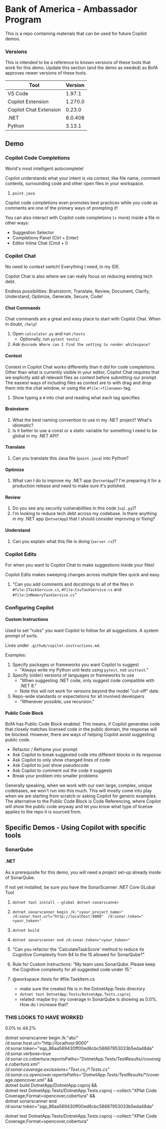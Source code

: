 # Bank of America - Ambassador Program

This is a repo containing materials that can be used for future Copilot demos.

### Versions
This is intended to be a reference to known versions of these tools that work for this demo.
Update this section (and the demo as needed) as BofA approves newer versions of these tools.

Tool | Version
--- | ---
VS Code | 1.97.1
Copilot Extension | 1.270.0
Copilot Chat Extension | 0.23.0
.NET | 8.0.408
Python | 3.13.1

## Demo
### Copilot Code Completions
World's most intelligent autocomplete!

Copilot understands what your intent is via context, like file name, comment contents, surrounding code and other open files in your workspace.

1. `point.java`

Copilot code completions even promotes best practices while you code as comments are one of the primary ways of prompting it!

You can also interact with Copilot code completions (+ more) inside a file in other ways:
- Suggestion Selector
- Completions Panel (Ctrl + Enter)
- Editor Inline Chat (Cmd + I)

### Copilot Chat
No need to context switch! Everything I need, in my IDE.

Copilot Chat is also where we can really focus on reducing existing tech debt.

Endless possibilities: Brainstorm, Translate, Review, Document, Clarify, Understand, Optimize, Generate, Secure, Code!

#### Chat Commands
Chat commands are a great and easy place to start with Copilot Chat. When in doubt, `/help`!

1. Open `calculator.py` and run `/tests` <!-- (remove floats if they appear) -->
   - Optionally, run `pytest tests/`
1. Ask `@vscode Where can I find the setting to render whitespace?`

#### Context
Context in Copilot Chat works differently than it did for code completions. Other than what is currently visible in your editor, Copilot Chat requires that we explicitly add all relevant files as context before submitting our prompt. The easiest ways of including files as context are to with drag and drop them into the chat window, or using the `#file:<filename>` tag.

1. Show typing a `#` into chat and reading what each tag specifies

#### Brainstorm
1. What the best naming convention to use in my .NET project? What's idiomatic?
1. Is it better to use a const or a static variable for something I need to be global in my .NET API?
#### Translate
1. Can you translate this Java file (`point.java`) into Python?
#### Optimize
1. What can I do to improve my .NET app (`DotnetApp`)? I'm preparing it for a production release and need to make sure it's polished.
#### Review
1. Do you see any security vulnerabilities in this code (`sql.py`)?
1. I'm looking to reduce tech debt across my codebase. Is there anything in my .NET app (`DotnetApp`) that I should consider improving or fixing?
#### Understand
1. Can you explain what this file is doing (`server.rs`)?

### Copilot Edits
For when you want to Copilot Chat to make suggestions inside your files!

Copilot Edits makes sweeping changes across multiple files quick and easy.

1. "Can you add comments and docstrings to all of the files in `#file:ITaskService.cs`, `#file:CsvTaskService.cs` and `#file:InMemoryTaskService.cs`"

### Configuring Copilot
#### Custom Instructions
Used to set "rules" you want Copilot to follow for all suggestions. A system prompt of sorts.

Lives under `.github/copilot-instructions.md`.

Examples:
1. Specify packages or frameworks you want Copilot to suggest
   - "Always write my Python unit tests using `pytest`, not `unittest`."
1. Specify (older) versions of languages or frameworks to use
   - "When suggesting .NET code, only suggest code compatible with .NET 8."
   - Note this will not work for versions beyond the model "cut-off" date.
1. Repo-wide standards or expectations for all involved developers
   - "Whenever possible, use recursion."

#### Public Code Block
BofA has Public Code Block enabled. This means, if Copilot generates code that closely matches licensed code in the public domain, the response will be blocked. However, there are ways of helping Copilot avoid suggesting public code.

- Refactor / Reframe your prompt
- Ask Copilot to break suggested code into different blocks in its response
- Ask Copilot to only show changed lines of code
- Ask Copilot to just show pseudocode
- Ask Copilot to comment out the code it suggests 
- Break your problem into smaller problems

Generally speaking, when we work with our own large, complex, unique codebases, we won't run into this much. This will mostly come into play when we are starting from scratch or asking Copilot for generic examples. The alternative to the Public Code Block is Code Referencing, where Copilot will show the public code anyway and let you know what type of license applies to the repo it is sourced from.

## Specific Demos - Using Copilot with specific tools
### SonarQube
#### .NET
As a prerequisite for this demo, you will need a project set-up already inside of SonarQube.

If not yet installed, be sure you have the SonarScanner .NET Core GLobal Tool
1. `dotnet tool install --global dotnet-sonarscanner`
1. `dotnet sonarscanner begin /k:"<your_project_name>" /d:sonar.host.url="http://localhost:9000"  /d:sonar.token="<your_token>"`
1. `dotnet build`
1. `dotnet sonarscanner end /d:sonar.token="<your_token>"`

1. "Can you refactor the 'CalculateTaskScore' method to reduce its Cognitive Complexity from 84 to the 15 allowed for SonarQube?"
1. Rule for Custom instructions: "My team uses SonarQube. Please keep the Cognitive complexity for all suggested code under 15."
1. @workspace /tests for #file:TaskItem.cs
   - make sure the created file is in the DotnetApp.Tests directory
   - `dotnet test DotnetApp.Tests/DotnetApp.Tests.csproj`
   - related: maybe try: my coverage in SonarQube is showing as 0.0%. How do I increase that?


<!-- 
dotnet sonarscanner begin /k:"abc" \
   /d:sonar.host.url="http://localhost:9000" \
   /d:sonar.token="sqp_86aa569430ff00ed6cbc58687953033b5eda48da" \
   /d:sonar.cs.vscoveragexml.reportsPaths=coverage.xml \
   /d:sonar.coverage.exclusions="**Test*.cs,**/*.Tests.cs"

dotnet build
dotnet test --collect:"XPlat Code Coverage"

dotnet sonarscanner end /d:sonar.token="sqp_86aa569430ff00ed6cbc58687953033b5eda48da"



Possible 
dotnet sonarscanner begin /k:"abc" \
  /d:sonar.host.url="http://localhost:9000" \
  /d:sonar.token="sqp_86aa569430ff00ed6cbc58687953033b5eda48da" \
  /d:sonar.cs.vscoveragexml.reportsPaths=coverage.xml \
  /d:sonar.cs.cobertura.reportsPaths="**/coverage.cobertura.xml" \
  /d:sonar.coverage.exclusions="**Test*.cs,**/*.Tests.cs" && \
dotnet build DotnetApp/DotnetApp.csproj && \
dotnet test DotnetApp.Tests/DotnetApp.Tests.csproj --collect:"XPlat Code Coverage" && \
dotnet sonarscanner end /d:sonar.token="sqp_86aa569430ff00ed6cbc58687953033b5eda48da" -->


### THIS LOOKS TO HAVE WORKED
0.0% to 44.2%

dotnet sonarscanner begin /k:"abc" \
  /d:sonar.host.url="http://localhost:9000" \
  /d:sonar.token="sqp_86aa569430ff00ed6cbc58687953033b5eda48da" \
  /d:sonar.verbose=true \
  /d:sonar.cs.cobertura.reportsPaths="DotnetApp.Tests/TestResults/**/coverage.cobertura.xml" \
  /d:sonar.coverage.exclusions="**Test*.cs,**/*.Tests.cs" \
  /d:sonar.cs.opencover.reportsPaths="DotnetApp.Tests/TestResults/**/coverage.opencover.xml" && \
dotnet build DotnetApp/DotnetApp.csproj && \
dotnet test DotnetApp.Tests/DotnetApp.Tests.csproj --collect:"XPlat Code Coverage;Format=opencover,cobertura" && \
dotnet sonarscanner end /d:sonar.token="sqp_86aa569430ff00ed6cbc58687953033b5eda48da"

dotnet test DotnetApp.Tests/DotnetApp.Tests.csproj --collect:"XPlat Code Coverage;Format=opencover,cobertura"